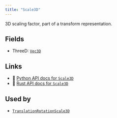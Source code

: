 ```yaml
---
title: "Scale3D"
---
```


3D scaling factor, part of a transform representation.

## Fields

* ThreeD: [`Vec3D`](../datatypes/vec3d.md)

## Links
 * 🐍 [Python API docs for `Scale3D`](https://ref.rerun.io/docs/python/nightly/package/rerun/datatypes/scale3d/)
 * 🦀 [Rust API docs for `Scale3D`](https://docs.rs/rerun/0.9.0-alpha.6/rerun/datatypes/enum.Scale3D.html)


## Used by

* [`TranslationRotationScale3D`](../datatypes/translation_rotation_scale3d.md)
